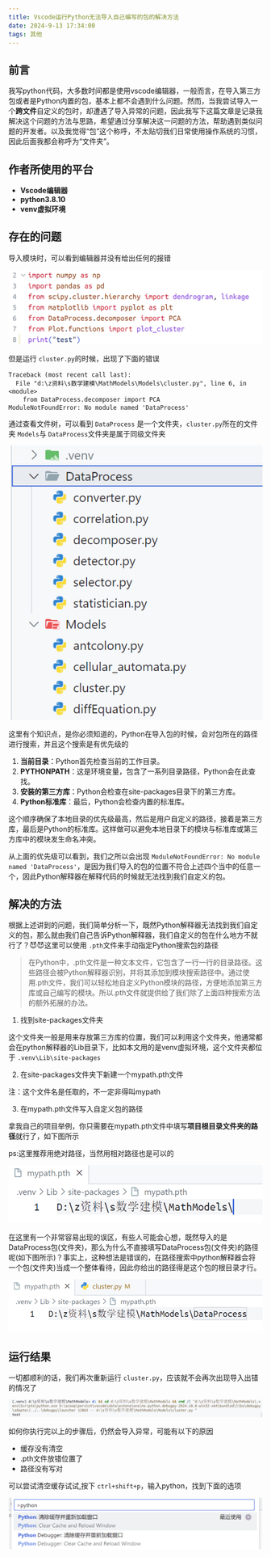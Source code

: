 ```yaml
---
title: Vscode运行Python无法导入自己编写的包的解决方法
date: 2024-9-13 17:34:00
tags: 其他
---
```

## 前言

 我写python代码，大多数时间都是使用vscode编辑器，一般而言，在导入第三方包或者是Python内置的包，基本上都不会遇到什么问题。然而，当我尝试导入一个**跨文件**自定义的包时，却遭遇了导入异常的问题，因此我写下这篇文章是记录我解决这个问题的方法与思路，希望通过分享解决这一问题的方法，帮助遇到类似问题的开发者。以及我觉得“包”这个称呼，不太贴切我们日常使用操作系统的习惯，因此后面我都会称呼为“文件夹”。

## 作者所使用的平台

- **Vscode编辑器**
- **python3.8.10**
- **venv虚拟环境**

## 存在的问题

导入模块时，可以看到编辑器并没有给出任何的报错

![image-20240913165159066](https://raw.githubusercontent.com/kashima19960/img/master/Vscode%E8%BF%90%E8%A1%8CPython%E6%97%A0%E6%B3%95%E5%AF%BC%E5%85%A5%E8%87%AA%E5%B7%B1%E7%BC%96%E5%86%99%E7%9A%84%E5%8C%85%E7%9A%84%E8%A7%A3%E5%86%B3%E6%96%B9%E6%B3%95%20/image-20240913165159066.png)

但是运行 `cluster.py`的时候，出现了下面的错误

```shell
Traceback (most recent call last):
  File "d:\z资料\s数学建模\MathModels\Models\cluster.py", line 6, in <module>
    from DataProcess.decomposer import PCA
ModuleNotFoundError: No module named 'DataProcess'
```

通过查看文件树，可以看到 `DataProcess` 是一个文件夹，`cluster.py`所在的文件夹 `Models`与 `DataProcess`文件夹是属于同级文件夹

![image-20240913152248415](https://raw.githubusercontent.com/kashima19960/img/master/Vscode%E8%BF%90%E8%A1%8CPython%E6%97%A0%E6%B3%95%E5%AF%BC%E5%85%A5%E8%87%AA%E5%B7%B1%E7%BC%96%E5%86%99%E7%9A%84%E5%8C%85%E7%9A%84%E8%A7%A3%E5%86%B3%E6%96%B9%E6%B3%95%20/image-20240913152248415.png)

这里有个知识点，是你必须知道的，Python在导入包的时候，会对包所在的路径进行搜索，并且这个搜索是有优先级的

1. **当前目录**：Python首先检查当前的工作目录。
2. **PYTHONPATH**：这是环境变量，包含了一系列目录路径，Python会在此查找。
3. **安装的第三方库**：Python会检查在site-packages目录下的第三方库。
4. **Python标准库**：最后，Python会检查内置的标准库。

这个顺序确保了本地目录的优先级最高，然后是用户自定义的路径，接着是第三方库，最后是Python的标准库。这样做可以避免本地目录下的模块与标准库或第三方库中的模块发生命名冲突。

从上面的优先级可以看到，我们之所以会出现 `ModuleNotFoundError: No module named 'DataProcess'`，是因为我们导入的包的位置不符合上述四个当中的任意一个，因此Python解释器在解释代码的时候就无法找到我们自定义的包。

## 解决的方法

根据上述讲到的问题，我们简单分析一下，既然Python解释器无法找到我们自定义的包，那么就由我们自己告诉Python解释器，我们自定义的包在什么地方不就行了？😈😈这里可以使用 `.pth`文件来手动指定Python搜索包的路径

> 在Python中，.pth文件是一种文本文件，它包含了一行一行的目录路径。这些路径会被Python解释器识别，并将其添加到模块搜索路径中。通过使用.pth文件，我们可以轻松地自定义Python模块的路径，方便地添加第三方库或自己编写的模块。所以.pth文件就提供给了我们除了上面四种搜索方法的额外拓展的办法。

1. 找到site-packages文件夹

这个文件夹一般是用来存放第三方库的位置，我们可以利用这个文件夹，他通常都会在python解释器的Lib目录下，比如本文用的是venv虚拟环境，这个文件夹都位于 `.venv\Lib\site-packages`

2. 在site-packages文件夹下新建一个mypath.pth文件

注：这个文件名是任取的，不一定非得叫mypath

3. 在mypath.pth文件写入自定义包的路径

拿我自己的项目举例，你只需要在mypath.pth文件中填写**项目根目录文件夹的路径**就行了，如下图所示

ps:这里推荐用绝对路径，当然用相对路径也是可以的

![image-20240913165342658](https://raw.githubusercontent.com/kashima19960/img/master/Vscode%E8%BF%90%E8%A1%8CPython%E6%97%A0%E6%B3%95%E5%AF%BC%E5%85%A5%E8%87%AA%E5%B7%B1%E7%BC%96%E5%86%99%E7%9A%84%E5%8C%85%E7%9A%84%E8%A7%A3%E5%86%B3%E6%96%B9%E6%B3%95%20/image-20240913165342658.png)

在这里有一个非常容易出现的误区，有些人可能会心想，既然导入的是DataProcess包(文件夹)，那么为什么不直接填写DataProcess包(文件夹)的路径呢(如下图所示)？事实上，这种想法是错误的，在路径搜索中python解释器会将一个包(文件夹)当成一个整体看待，因此你给出的路径得是这个包的根目录才行。

![image-20240913155109563](https://raw.githubusercontent.com/kashima19960/img/master/Vscode%E8%BF%90%E8%A1%8CPython%E6%97%A0%E6%B3%95%E5%AF%BC%E5%85%A5%E8%87%AA%E5%B7%B1%E7%BC%96%E5%86%99%E7%9A%84%E5%8C%85%E7%9A%84%E8%A7%A3%E5%86%B3%E6%96%B9%E6%B3%95%20/image-20240913155109563.png)

## 运行结果

一切都顺利的话，我们再次重新运行 `cluster.py`，应该就不会再次出现导入出错的情况了

![success](https://raw.githubusercontent.com/kashima19960/img/master/Vscode%E8%BF%90%E8%A1%8CPython%E6%97%A0%E6%B3%95%E5%AF%BC%E5%85%A5%E8%87%AA%E5%B7%B1%E7%BC%96%E5%86%99%E7%9A%84%E5%8C%85%E7%9A%84%E8%A7%A3%E5%86%B3%E6%96%B9%E6%B3%95%20/success.png)

如何你执行完以上的步骤后，仍然会导入异常，可能有以下的原因

- 缓存没有清空
- .pth文件放错位置了
- 路径没有写对

可以尝试清空缓存试试,按下 `ctrl+shift+p`，输入python，找到下面的选项

![image-20240913171701496](https://raw.githubusercontent.com/kashima19960/img/master/Vscode%E8%BF%90%E8%A1%8CPython%E6%97%A0%E6%B3%95%E5%AF%BC%E5%85%A5%E8%87%AA%E5%B7%B1%E7%BC%96%E5%86%99%E7%9A%84%E5%8C%85%E7%9A%84%E8%A7%A3%E5%86%B3%E6%96%B9%E6%B3%95%20/image-20240913171701496.png)
